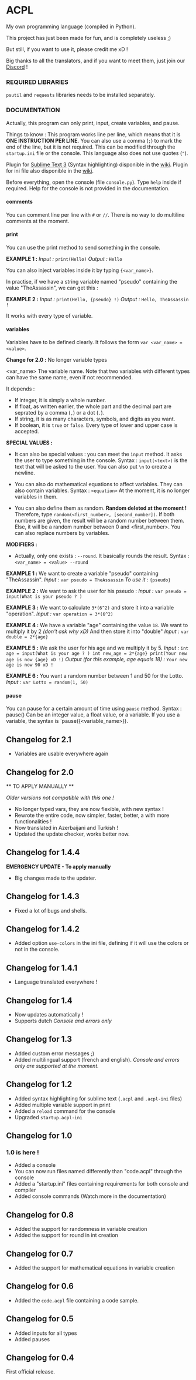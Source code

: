 # ACPL
My own programming language (compiled in Python).

This project has just been made for fun, and is completely useless ;)

But still, if you want to use it, please credit me xD !

Big thanks to all the translators, and if you want to meet them, just join our [Discord](https://discord.gg/MBuKcUn) !

### REQUIRED LIBRARIES ###
`psutil` and `requests` libraries needs to be installed separately.

### DOCUMENTATION ###
Actually, this program can only print, input, create variables, and pause.

Things to know :
This program works line per line, which means that it is **ONE INSTRUCTION PER LINE**.
You can also use a comma (`;`) to mark the end of the line, but it is not required.
This can be modified through the `startup.ini` file or the console.
This language also does not use quotes (`"`).

Plugin for [Sublime Text 3](https://www.sublimetext.com/3) (Syntax highlighting) disponible in the [wiki](https://github.com/megat69/ACPL/wiki/Sublime-Text---Color-Highlighting).
Plugin for ini file also disponible in the [wiki](https://github.com/megat69/ACPL/wiki/Sublime-Text---Color-Highlighting).

Before everything, open the console (file `console.py`). Type `help` inside if required.
Help for the console is not provided in the documentation.

#### comments #####
You can comment line per line with `#` or `//`.
There is no way to do multiline comments at the moment.

#### print ####
You can use the print method to send something in the console.

**EXAMPLE 1 :**
*Input :*
`print(Hello)`
*Output :*
`Hello`

You can also inject variables inside it by typing `{<var_name>}`.

In practise, if we have a string variable named "pseudo" containing the value "TheAssassin", we can get this :

**EXAMPLE 2 :**
*Input :*
`print(Hello, {pseudo} !)`
*Output :*
`Hello, TheAssassin !`

It works with every type of variable.

#### variables ####
Variables have to be defined clearly.
It follows the form `var <var_name> = <value>`.

**Change for 2.0 :** No longer variable types

<var_name>
The variable name. Note that two variables with different types can have the same name, even if not recommended.

<value>
It depends :

 - If integer, it is simply a whole number.
 - If float, as written earlier, the whole part and the decimal part are seprated by a comma (`,`) or a dot (`.`).
 - If string, it is as many characters, symbols, and digits as you want.
 - If boolean, it is `true` or `false`. Every type of lower and upper case is accepted.

**SPECIAL VALUES :**
 - It can also be special values :  you can meet the `input` method.
   It asks the user to type something in the console.
   Syntax : `input(<text>)`
   <text> is the text that will be asked to the user.
   You can also put `\n` to create a newline.

 - You can also do mathematical equations to affect variables.
   They can also contain variables.
   Syntax : `<equation>`
   At the moment, it is no longer variables in them.
 - You can also define them as random.
   **Random deleted at the moment !**
   Therefore, type `random(<first_number>, [second_number])`.
   If both numbers are given, the result will be a random number between them.
   Else, it will be a random number between 0 and <first_number>.
   You can also replace numbers by variables.

**MODIFIERS :**
 - Actually, only one exists : `--round`.
   It basically rounds the result.
   Syntax : `<var_name> = <value> --round`

**EXAMPLE 1 :**
We want to create a variable "pseudo" containing "TheAssassin".
*Input :*
`var pseudo = TheAssassin`
*To use it :*
`{pseudo}`

**EXAMPLE 2 :**
We want to ask the user for his pseudo :
*Input :*
`var pseudo = input(What is your pseudo ? )`

**EXAMPLE 3 :**
We want to calculate `3*(6^2)` and store it into a variable "operation".
*Input :*
`var operation = 3*(6^2)`

**EXAMPLE 4 :**
We have a variable "age" containing the value `18`. We want to multiply it by 2 *(don't ask why xD)*
And then store it into "double"
*Input :*
`var double = 2*{age}`

**EXAMPLE 5 :**
We ask the user for his age and we multiply it by 5.
*Input :*
`int age = input(What is your age ? )
int new_age = 2*{age}
print(Your new age is now {age} xD !)`
*Output (for this example, age equals 18) :*
`Your new age is now 90 xD !`

**EXAMPLE 6 :**
You want a random number between 1 and 50 for the Lotto.
*Input :*
`var Lotto = random(1, 50)`

#### pause ####
You can pause for a certain amount of time using `pause` method.
Syntax : pause(<seconds>)
<seconds>
Can be an integer value, a float value, or a variable.
If you use a variable, the syntax is `pause({<variable_name>}).

## Changelog for 2.1
- Variables are usable everywhere again

## Changelog for 2.0
** TO APPLY MANUALLY **

*Older versions not compatible with this one !*
- No longer typed vars, they are now flexible, with new syntax !
- Rewrote the entire code, now simpler, faster, better, a with more functionalities !
- Now translated in Azerbaijani and Turkish !
- Updated the update checker, works better now.

## Changelog for 1.4.4
**EMERGENCY UPDATE - To apply manually**
- Big changes made to the updater.

## Changelog for 1.4.3
- Fixed a lot of bugs and shells.

## Changelog for 1.4.2
- Added option `use-colors` in the ini file, defining if it will use the colors or not in the console.

## Changelog for 1.4.1
- Language translated everywhere !

## Changelog for 1.4
- Now updates automatically !
- Supports dutch *Console and errors only*

## Changelog for 1.3
- Added custom error messages ;)
- Added multilingual support (french and english). *Console and errors only are supported at the moment.*

## Changelog for 1.2
- Added syntax highlighting for sublime text (`.acpl` and `.acpl-ini` files)
- Added multiple variable support in print
- Added a `reload` command for the console
- Upgraded `startup.acpl-ini`

## Changelog for 1.0
### **1.0 is here !**
- Added a console
- You can now run files named differently than "code.acpl" through the console
- Added a "startup.ini" files containing requirements for both console and compiler
- Added console commands (Watch more in the documentation)

## Changelog for 0.8
- Added the support for randomness in variable creation
- Added the support for round in int creation

## Changelog for 0.7
- Added the support for mathematical equations in variable creation

## Changelog for 0.6
- Added the `code.acpl` file containing a code sample.

## Changelog for 0.5
- Added inputs for all types
- Added pauses

## Changelog for 0.4

First official release.
